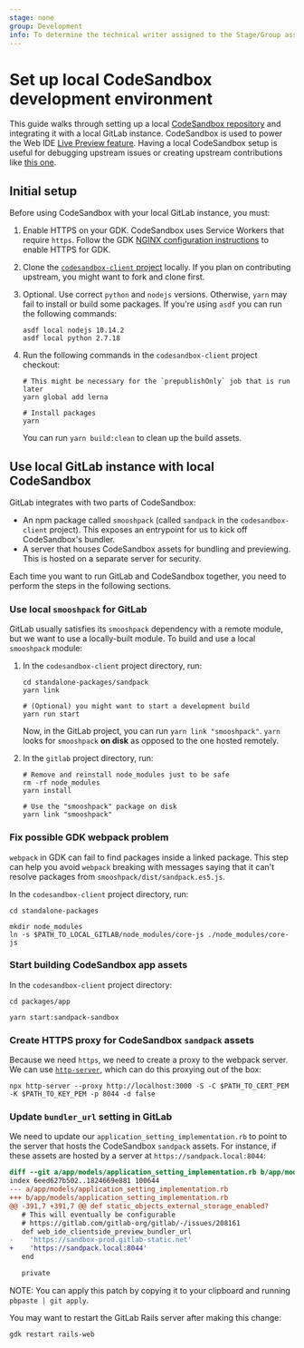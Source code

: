 ```yaml
---
stage: none
group: Development
info: To determine the technical writer assigned to the Stage/Group associated with this page, see https://about.gitlab.com/handbook/product/ux/technical-writing/#assignments
---
```


# Set up local CodeSandbox development environment

This guide walks through setting up a local [CodeSandbox repository](https://github.com/codesandbox/codesandbox-client) and integrating it with a local GitLab instance. CodeSandbox
is used to power the Web IDE [Live Preview feature](../../user/project/web_ide/index.md#live-preview). Having a local CodeSandbox setup is useful for debugging upstream issues or
creating upstream contributions like [this one](https://github.com/codesandbox/codesandbox-client/pull/5137).

## Initial setup

Before using CodeSandbox with your local GitLab instance, you must:

1. Enable HTTPS on your GDK. CodeSandbox uses Service Workers that require `https`.
   Follow the GDK [NGINX configuration instructions](https://gitlab.com/gitlab-org/gitlab-development-kit/-/blob/main/doc/howto/nginx.md) to enable HTTPS for GDK.
1. Clone the [`codesandbox-client` project](https://github.com/codesandbox/codesandbox-client)
   locally. If you plan on contributing upstream, you might want to fork and clone first.
1. Optional. Use correct `python` and `nodejs` versions. Otherwise, `yarn` may fail to
   install or build some packages. If you're using `asdf` you can run the following commands:

   ```shell
   asdf local nodejs 10.14.2
   asdf local python 2.7.18
   ```

1. Run the following commands in the `codesandbox-client` project checkout:

   ```shell
   # This might be necessary for the `prepublishOnly` job that is run later
   yarn global add lerna

   # Install packages
   yarn
   ```

   You can run `yarn build:clean` to clean up the build assets.

## Use local GitLab instance with local CodeSandbox

GitLab integrates with two parts of CodeSandbox:

- An npm package called `smooshpack` (called `sandpack` in the `codesandbox-client` project).
  This exposes an entrypoint for us to kick off CodeSandbox's bundler.
- A server that houses CodeSandbox assets for bundling and previewing. This is hosted
  on a separate server for security.

Each time you want to run GitLab and CodeSandbox together, you need to perform the
steps in the following sections.

### Use local `smooshpack` for GitLab

GitLab usually satisfies its `smooshpack` dependency with a remote module, but we want
to use a locally-built module. To build and use a local `smooshpack` module:

1. In the `codesandbox-client` project directory, run:

   ```shell
   cd standalone-packages/sandpack
   yarn link

   # (Optional) you might want to start a development build
   yarn run start
   ```

   Now, in the GitLab project, you can run `yarn link "smooshpack"`. `yarn` looks
   for `smooshpack` **on disk** as opposed to the one hosted remotely.

1. In the `gitlab` project directory, run:

   ```shell
   # Remove and reinstall node_modules just to be safe
   rm -rf node_modules
   yarn install

   # Use the "smooshpack" package on disk
   yarn link "smooshpack"
   ```

### Fix possible GDK webpack problem

`webpack` in GDK can fail to find packages inside a linked package. This step can help
you avoid `webpack` breaking with messages saying that it can't resolve packages from
`smooshpack/dist/sandpack.es5.js`.

In the `codesandbox-client` project directory, run:

```shell
cd standalone-packages

mkdir node_modules
ln -s $PATH_TO_LOCAL_GITLAB/node_modules/core-js ./node_modules/core-js
```

### Start building CodeSandbox app assets

In the `codesandbox-client` project directory:

```shell
cd packages/app

yarn start:sandpack-sandbox
```

### Create HTTPS proxy for CodeSandbox `sandpack` assets

Because we need `https`, we need to create a proxy to the webpack server. We can use
[`http-server`](https://www.npmjs.com/package/http-server), which can do this proxying
out of the box:

```shell
npx http-server --proxy http://localhost:3000 -S -C $PATH_TO_CERT_PEM -K $PATH_TO_KEY_PEM -p 8044 -d false
```

### Update `bundler_url` setting in GitLab

We need to update our `application_setting_implementation.rb` to point to the server that hosts the
CodeSandbox `sandpack` assets. For instance, if these assets are hosted by a server at `https://sandpack.local:8044`:

```patch
diff --git a/app/models/application_setting_implementation.rb b/app/models/application_setting_implementation.rb
index 6eed627b502..1824669e881 100644
--- a/app/models/application_setting_implementation.rb
+++ b/app/models/application_setting_implementation.rb
@@ -391,7 +391,7 @@ def static_objects_external_storage_enabled?
   # This will eventually be configurable
   # https://gitlab.com/gitlab-org/gitlab/-/issues/208161
   def web_ide_clientside_preview_bundler_url
-    'https://sandbox-prod.gitlab-static.net'
+    'https://sandpack.local:8044'
   end

   private

```

NOTE:
You can apply this patch by copying it to your clipboard and running `pbpaste | git apply`.

You may want to restart the GitLab Rails server after making this change:

```shell
gdk restart rails-web
```
